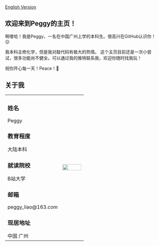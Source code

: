 <!--this is chinese version-->
<a href="/index.html">English Version</a>
## 欢迎来到Peggy的主页！
啊喽哈！我是Peggy，一名在中国广州上学的本科生。很高兴在GitHub认识你！:wink:

我本科主修化学，但是我对敲代码有极大的热情。 这个主页目前还是一次小尝试，很多功能尚不健全。可以通过我的推特联系我，欢迎你随时找我玩！

祝你开心每一天！Peace！:hugs:

<!--
You can use the [editor on GitHub](https://github.com/peggrio/peggrio.github.io/edit/main/index.md) to maintain and preview the content for your website in Markdown files.
Whenever you commit to this repository, GitHub Pages will run [Jekyll](https://jekyllrb.com/) to rebuild the pages in your site, from the content in your Markdown files.
-->
## 关于我
<table border="0">
  <tr>
    <td width="70%">
<h3> 姓名</h3>
Peggy
<h3> 教育程度 </h3>
大陆本科
<h3>就读院校</h3>
B站大学
<h3> 邮箱</h3>
peggy_liao@163.com
<h3>现居地址</h3>
中国 广州
      </td>
    <td width="30%">
        <img src="/202114.jpg" width="100%">
    </td>
  </tr>
</table>
